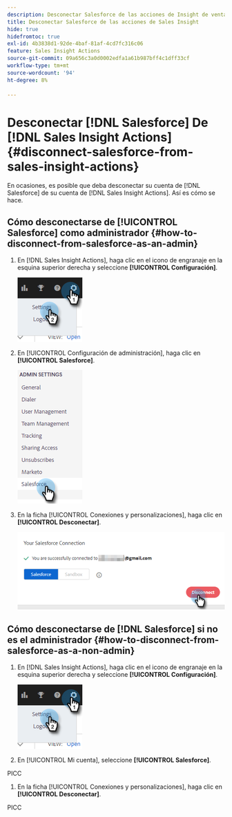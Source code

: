 ```yaml
---
description: Desconectar Salesforce de las acciones de Insight de ventas - Documentos de Marketo - Documentación del producto
title: Desconectar Salesforce de las acciones de Sales Insight
hide: true
hidefromtoc: true
exl-id: 4b3838d1-92de-4baf-81af-4cd7fc316c06
feature: Sales Insight Actions
source-git-commit: 09a656c3a0d0002edfa1a61b987bff4c1dff33cf
workflow-type: tm+mt
source-wordcount: '94'
ht-degree: 8%

---
```


# Desconectar [!DNL Salesforce] De [!DNL Sales Insight Actions] {#disconnect-salesforce-from-sales-insight-actions}

En ocasiones, es posible que deba desconectar su cuenta de [!DNL Salesforce] de su cuenta de [!DNL Sales Insight Actions]. Así es cómo se hace.

## Cómo desconectarse de [!UICONTROL Salesforce] como administrador {#how-to-disconnect-from-salesforce-as-an-admin}

1. En [!DNL Sales Insight Actions], haga clic en el icono de engranaje en la esquina superior derecha y seleccione **[!UICONTROL Configuración]**.

   ![](assets/disconnect-salesforce-from-sales-insight-actions-1.png)

1. En [!UICONTROL Configuración de administración], haga clic en **[!UICONTROL Salesforce]**.

   ![](assets/disconnect-salesforce-from-sales-insight-actions-2.png)

1. En la ficha [!UICONTROL Conexiones y personalizaciones], haga clic en **[!UICONTROL Desconectar]**.

   ![](assets/disconnect-salesforce-from-sales-insight-actions-3.png)

## Cómo desconectarse de [!DNL Salesforce] si no es el administrador {#how-to-disconnect-from-salesforce-as-a-non-admin}

1. En [!DNL Sales Insight Actions], haga clic en el icono de engranaje en la esquina superior derecha y seleccione **[!UICONTROL Configuración]**.

   ![](assets/disconnect-salesforce-from-sales-insight-actions-4.png)

1. En [!UICONTROL Mi cuenta], seleccione **[!UICONTROL Salesforce]**.

PICC

1. En la ficha [!UICONTROL Conexiones y personalizaciones], haga clic en **[!UICONTROL Desconectar]**.

PICC
